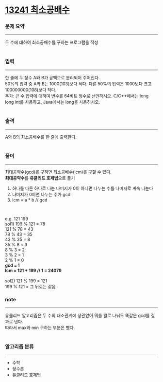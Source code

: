 [13241 최소공배수](https://www.acmicpc.net/problem/13241)  
=====

### 문제 요약

-----
두 수에 대하여 최소공배수를 구하는 프로그램을 작성  
<br>

### 입력

-----
한 줄에 두 정수 A와 B가 공백으로 분리되어 주어진다.  
50%의 입력 중 A와 B는 1000(103)보다 작다. 다른 50%의 입력은 1000보다 크고 100000000(108)보다 작다.  
추가: 큰 수 입력에 대하여 변수를 64비트 정수로 선언하시오. C/C++에서는 long long int를 사용하고, Java에서는 long을 사용하시오.  
<br>

### 출력

-----
A와 B의 최소공배수를 한 줄에 출력한다.  
<br>

### 풀이  
  
-----
최대공약수(gcd)를 구하면 최소공배수(lcm)를 구할 수 있다.  
**최대공약수**를 **유클리드 호제법**으로 풀기  
1. 하나를 다른 하나로 나눈 나머지가 0이 아니면 나누는 수를 나머지로 계속 나눈다  
2. 나머지가 0이면 나누는 수가 gcd  
3. lcm = a * b // gcd
<br>

e.g. 121 199  
sol1) 199 % 121 = 78  
121 % 78 = 43  
78 % 43 = 35  
43 % 35 = 8  
35 % 8 = 3  
8 % 3 = 2  
3 % 2 = 1  
2 % 1 = 0  
**gcd = 1**  
**lcm = 121 * 199 // 1 = 24079**  
<br>
sol2) 121 % 199 = 121  
199 % 121 = 그 뒤로는 같음  

### note  

-----
유클리드 알고리즘은 두 수의 대소관계에 상관없이 뭐를 뭘로 나눠도 똑같은 gcd를 결과로 낸다.  
따라서 max와 min 구하는 부분은 뺐다.  
<br>

### 알고리즘 분류

-----
- 수학
- 정수론
- 유클리드 호제법